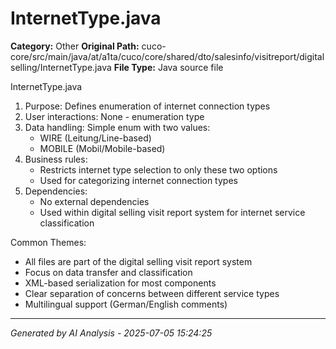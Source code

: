 # InternetType.java

**Category:** Other
**Original Path:** cuco-core/src/main/java/at/a1ta/cuco/core/shared/dto/salesinfo/visitreport/digitalselling/InternetType.java
**File Type:** Java source file

InternetType.java
1. Purpose: Defines enumeration of internet connection types
2. User interactions: None - enumeration type
3. Data handling: Simple enum with two values:
   - WIRE (Leitung/Line-based)
   - MOBILE (Mobil/Mobile-based)
4. Business rules:
   - Restricts internet type selection to only these two options
   - Used for categorizing internet connection types
5. Dependencies:
   - No external dependencies
   - Used within digital selling visit report system for internet service classification

Common Themes:
- All files are part of the digital selling visit report system
- Focus on data transfer and classification
- XML-based serialization for most components
- Clear separation of concerns between different service types
- Multilingual support (German/English comments)

---
*Generated by AI Analysis - 2025-07-05 15:24:25*
